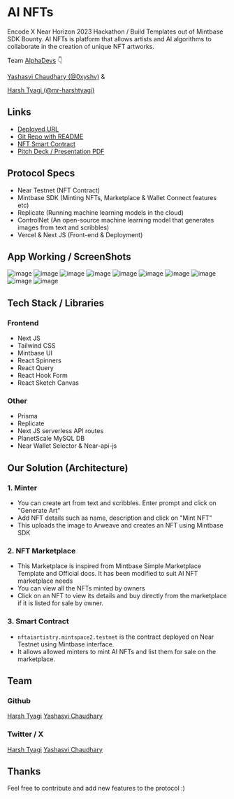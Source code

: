 # AI NFTs

Encode X Near Horizon 2023 Hackathon / Build Templates out of Mintbase SDK Bounty.
AI NFTs is platform that allows artists and AI algorithms to collaborate in the creation of unique NFT artworks. 

Team [AlphaDevs](https://alphadevs.dev) 👇

[Yashasvi Chaudhary (@0xyshv)](https://github.com/0xyshv) &

[Harsh Tyagi (@mr-harshtyagi)](https://github.com/mr-harshtyagi)

## Links

- [Deployed URL](https://ai-nfts-sooty.vercel.app/)
- [Git Repo with README](https://github.com/0xAlphaDevs/ai-nfts-mintbase)
- [NFT Smart Contract](https://testnet.mintbase.xyz/contract/nftaiartistry.mintspace2.testnet)
- [Pitch Deck / Presentation PDF](https://docs.google.com/presentation/d/1wj2w7wOYvNFw1DN4wG_sWJ-JAB5GllnJZhiHwG-hlWM)

## Protocol Specs

- Near Testnet (NFT Contract)
- Mintbase SDK (Minting NFTs, Marketplace & Wallet Connect features etc)
- Replicate (Running machine learning models in the cloud)
- ControlNet (An open-source machine learning model that generates images from text and scribbles)
- Vercel & Next JS (Front-end & Deployment)

## App Working / ScreenShots

![image](/public/screenshots/1.png)
![image](/public/screenshots/2.png)
![image](/public/screenshots/3.png)
![image](/public/screenshots/4.png)
![image](/public/screenshots/5.png)
![image](/public/screenshots/6.png)
![image](/public/screenshots/7.png)
![image](/public/screenshots/8.png)
![image](/public/screenshots/9.png)
![image](/public/screenshots/10.png)

## Tech Stack / Libraries

### Frontend

- Next JS
- Tailwind CSS
- Mintbase UI
- React Spinners
- React Query
- React Hook Form
- React Sketch Canvas

### Other

- Prisma
- Replicate
- Next JS serverless API routes
- PlanetScale MySQL DB
- Near Wallet Selector & Near-api-js

## Our Solution (Architecture)

### 1. Minter

- You can create art from text and scribbles. Enter prompt and click on "Generate Art"
- Add NFT details such as name, description and click on "Mint NFT"
- This uploads the image to Arweave and creates an NFT using Mintbase SDK

### 2. NFT Marketplace

- This Marketplace is inspired from Mintbase Simple Marketplace Template and Official docs. It has been modified to suit AI NFT marketplace needs
- You can view all the NFTs minted by owners
- Click on an NFT to view its details and buy directly from the marketplace if it is listed for sale by owner.

### 3. Smart Contract

- `nftaiartistry.mintspace2.testnet` is the contract deployed on Near Testnet using Mintbase interface.
- It allows allowed minters to mint AI NFTs and list them for sale on the marketplace.

## Team

### Github

[Harsh Tyagi](https://github.com/mr-harshtyagi)
[Yashasvi Chaudhary](https://github.com/0xyshv)

### Twitter / X

[Harsh Tyagi](https://twitter.com/mr_harshtyagi)
[Yashasvi Chaudhary](https://twitter.com/0xyshv)

## Thanks

Feel free to contribute and add new features to the protocol :)

